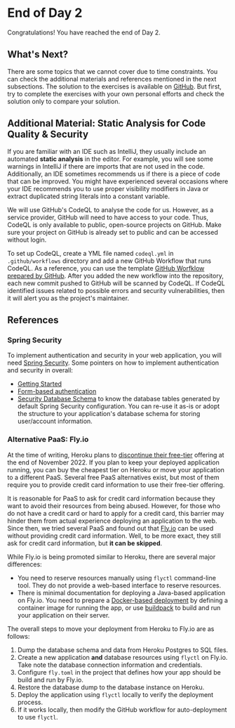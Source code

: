 # End of Day 2

Congratulations! You have reached the end of Day 2.

## What's Next?

There are some topics that we cannot cover due to time constraints.
You can check the additional materials and references mentioned in the next subsections.
The solution to the exercises is available on [GitHub](https://github.com/addianto).
But first, try to complete the exercises with your own personal efforts and check the solution only to compare your solution.

## Additional Material: Static Analysis for Code Quality & Security

If you are familiar with an IDE such as IntelliJ, they usually include an automated **static analysis** in the editor.
For example, you will see some warnings in IntelliJ if there are imports that are not used in the code.
Additionally, an IDE sometimes recommends us if there is a piece of code that can be improved.
You might have experienced several occasions where your IDE recommends you to use proper visibility modifiers in Java or extract duplicated string literals into a constant variable.

We will use GitHub's CodeQL to analyse the code for us.
However, as a service provider, GitHub will need to have access to your code.
Thus, CodeQL is only available to public, open-source projects on GitHub.
Make sure your project on GitHub is already set to public and can be accessed without login.

To set up CodeQL, create a YML file named `codeql.yml` in `.github/workflows` directory and add a new GitHub Workflow that runs CodeQL.
As a reference, you can use the template [GitHub Worfklow prepared by GitHub](https://github.com/actions/starter-workflows/blob/main/code-scanning/codeql.yml).
After you added the new workflow into the repository, each new commit pushed to GitHub will be scanned by CodeQL.
If CodeQL identified issues related to possible errors and security vulnerabilities, then it will alert you as the project's maintainer.

## References

### Spring Security

To implement authentication and security in your web application, you will need [Spring Security](https://spring.io/projects/spring-security).
Some pointers on how to implement authentication and security in overall:

-  [Getting Started](https://docs.spring.io/spring-security/reference/servlet/getting-started.html)
-  [Form-based authentication](https://docs.spring.io/spring-security/reference/servlet/authentication/passwords/form.html)
-  [Security Database Schema](https://docs.spring.io/spring-security/reference/servlet/appendix/database-schema.html)
   to know the database tables generated by default Spring Security configuration.
   You can re-use it as-is or adopt the structure to your application's database schema for storing user/account information.

### Alternative PaaS: Fly.io

At the time of writing, Heroku plans to [discontinue their free-tier](https://blog.heroku.com/next-chapter) offering at the end of November 2022.
If you plan to keep your deployed application running, you can buy the cheapest tier on Heroku or move your application to a different PaaS.
Several free PaaS alternatives exist, but most of them require you to provide credit card information to use their free-tier offering.

It is reasonable for PaaS to ask for credit card information because they want to avoid their resources from being abused.
However, for those who do not have a credit card or hard to apply for a credit card, this barrier may hinder them from actual experience deploying an application to the web. 
Since then, we tried several PaaS and found out that [Fly.io](https://fly.io) can be used without providing credit card information.
Well, to be more exact, they still ask for credit card information, but **it can be skipped**.

While Fly.io is being promoted similar to Heroku, there are several major differences:

-  You need to reserve resources manually using `flyctl` command-line tool.
   They do not provide a web-based interface to reserve resources.
-  There is minimal documentation for deploying a Java-based application on Fly.io.
   You need to prepare a [Docker-based deployment](https://fly.io/docs/reference/builders/#dockerfile) by defining a container image for running the app,
   or use [buildpack](https://fly.io/docs/reference/builders/#buildpacks) to build and run your application on their server.

The overall steps to move your deployment from Heroku to Fly.io are as follows:

1.  Dump the database schema and data from Heroku Postgres to SQL files.
2.  Create a new application **and** database resources using `flyctl` on Fly.io.
    Take note the database connection information and credentials.
3.  Configure `fly.toml` in the project that defines how your app should be build and run by Fly.io.
4.  Restore the database dump to the database instance on Heroku.
5.  Deploy the application using `flyctl` locally to verify the deployment process.
6.  If it works locally, then modify the GitHub workflow for auto-deployment to use `flyctl`.
